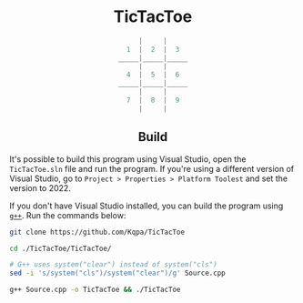 <div align="center">

# TicTacToe
  
```cpp
|     |
1  |  2  |  3
_____|_____|_____
|     |
4  |  5  |  6
_____|_____|_____
|     |
7  |  8  |  9
|     |
```
  
## Build
  
</div>

It's possible to build this program using Visual Studio, open the `TicTacToe.sln` file and run the program. If you're using a different version of Visual Studio, go to `Project > Properties > Platform Toolest` and set the version to 2022. 

If you don't have Visual Studio installed, you can build the program using [`g++`](https://gcc.gnu.org/). Run the commands below:

```sh
git clone https://github.com/Kqpa/TicTacToe

cd ./TicTacToe/TicTacToe/

# G++ uses system("clear") instead of system("cls")
sed -i 's/system("cls")/system("clear")/g' Source.cpp

g++ Source.cpp -o TicTacToe && ./TicTacToe
 ```
